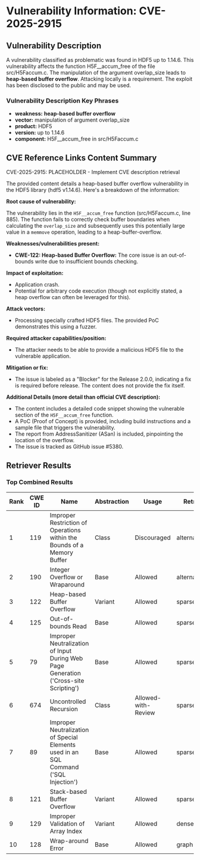 # Vulnerability Information: CVE-2025-2915

## Vulnerability Description
A vulnerability classified as problematic was found in HDF5 up to 1.14.6. This vulnerability affects the function H5F__accum_free of the file src/H5Faccum.c. The manipulation of the argument overlap_size leads to **heap-based buffer overflow**. Attacking locally is a requirement. The exploit has been disclosed to the public and may be used.

### Vulnerability Description Key Phrases
- **weakness:** **heap-based buffer overflow**
- **vector:** manipulation of argument overlap_size
- **product:** HDF5
- **version:** up to 1.14.6
- **component:** H5F__accum_free in src/H5Faccum.c

## CVE Reference Links Content Summary
CVE-2025-2915: PLACEHOLDER - Implement CVE description retrieval

The provided content details a heap-based buffer overflow vulnerability in the HDF5 library (hdf5 v1.14.6). Here's a breakdown of the information:

**Root cause of vulnerability:**

The vulnerability lies in the `H5F__accum_free` function (src/H5Faccum.c, line 885).  The function fails to correctly check buffer boundaries when calculating the `overlap_size` and subsequently uses this potentially large value in a `memmove` operation, leading to a heap-buffer-overflow.

**Weaknesses/vulnerabilities present:**

*   **CWE-122: Heap-based Buffer Overflow:**  The core issue is an out-of-bounds write due to insufficient bounds checking.

**Impact of exploitation:**

*   Application crash.
*   Potential for arbitrary code execution (though not explicitly stated, a heap overflow can often be leveraged for this).

**Attack vectors:**

*   Processing specially crafted HDF5 files. The provided PoC demonstrates this using a fuzzer.

**Required attacker capabilities/position:**

*   The attacker needs to be able to provide a malicious HDF5 file to the vulnerable application.

**Mitigation or fix:**

*   The issue is labeled as a "Blocker" for the Release 2.0.0, indicating a fix is required before release.  The content does not provide the fix itself.

**Additional Details (more detail than official CVE description):**

*   The content includes a detailed code snippet showing the vulnerable section of the `H5F__accum_free` function.
*   A PoC (Proof of Concept) is provided, including build instructions and a sample file that triggers the vulnerability.
*   The report from AddressSanitizer (ASan) is included, pinpointing the location of the overflow.
*   The issue is tracked as GitHub issue #5380.

## Retriever Results

### Top Combined Results

| Rank | CWE ID | Name | Abstraction | Usage  | Retrievers | Individual Scores |
|------|--------|------|-------------|-------|------------|-------------------|
| 1 | 119 | Improper Restriction of Operations within the Bounds of a Memory Buffer | Class | Discouraged | alternate_terms | 0.800 |
| 2 | 190 | Integer Overflow or Wraparound | Base | Allowed | alternate_terms | 0.800 |
| 3 | 122 | Heap-based Buffer Overflow | Variant | Allowed | sparse | 0.376 |
| 4 | 125 | Out-of-bounds Read | Base | Allowed | sparse | 0.367 |
| 5 | 79 | Improper Neutralization of Input During Web Page Generation ('Cross-site Scripting') | Base | Allowed | sparse | 0.345 |
| 6 | 674 | Uncontrolled Recursion | Class | Allowed-with-Review | sparse | 0.337 |
| 7 | 89 | Improper Neutralization of Special Elements used in an SQL Command ('SQL Injection') | Base | Allowed | sparse | 0.337 |
| 8 | 121 | Stack-based Buffer Overflow | Variant | Allowed | sparse | 0.336 |
| 9 | 129 | Improper Validation of Array Index | Variant | Allowed | dense | 0.558 |
| 10 | 128 | Wrap-around Error | Base | Allowed | graph | 0.003 |


